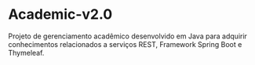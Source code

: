 # Academic-v2.0
Projeto de gerenciamento acadêmico desenvolvido em Java para adquirir conhecimentos relacionados a serviços REST, Framework Spring Boot e Thymeleaf.